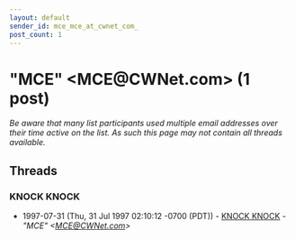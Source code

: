 ```yaml
---
layout: default
sender_id: mce_mce_at_cwnet_com_
post_count: 1
---
```


# "MCE" <MCE<span>@</span>CWNet.com> (1 post)

_Be aware that many list participants used multiple email addresses over their time active on the list. As such this page may not contain all threads available._

## Threads

### KNOCK KNOCK
+ 1997-07-31 (Thu, 31 Jul 1997 02:10:12 -0700 (PDT)) - [KNOCK KNOCK](/archive/1997/07/244c083e18b61cb1c87780ce815db5335f64919a8d461b7f766f976122f463b3) - _"MCE" \<MCE@CWNet.com\>_


